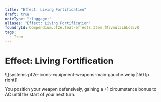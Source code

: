 ```yaml
---
title: "Effect: Living Fortification"
draft: true
noteType: ":luggage:"
aliases: "Effect: Living Fortification"
foundryId: Compendium.pf2e.feat-effects.Item.fRlvmul3LbLo2xvR
tags:
  - Item
---
```


# Effect: Living Fortification
![[systems-pf2e-icons-equipment-weapons-main-gauche.webp|150 lp right]]

You position your weapon defensively, gaining a +1 circumstance bonus to AC until the start of your next turn.
